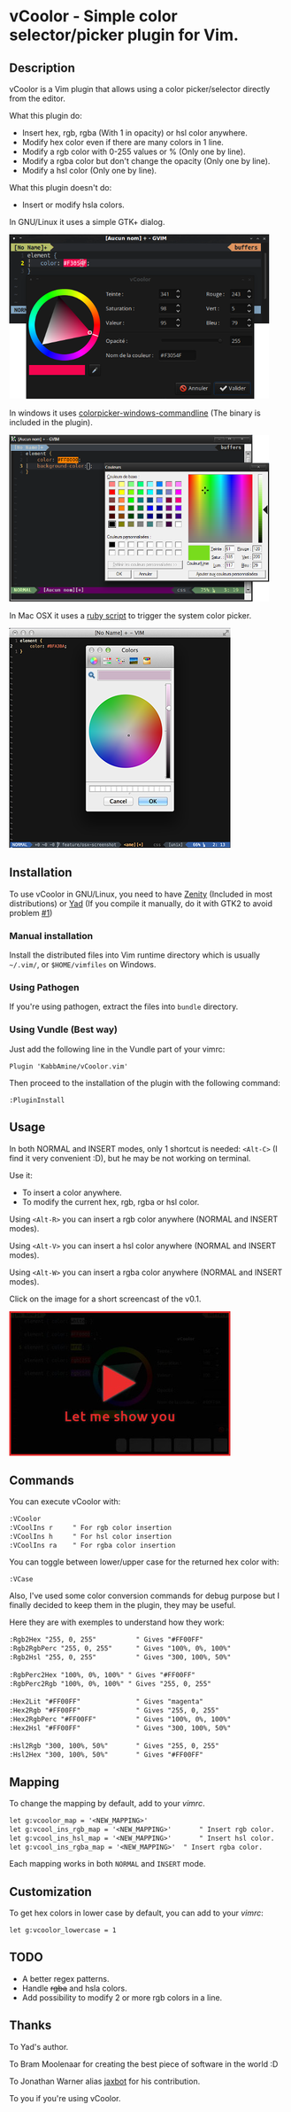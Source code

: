 vCoolor - Simple color selector/picker plugin for Vim.
======================================================

Description
-----------

vCoolor is a Vim plugin that allows using a color picker/selector directly from the editor.

What this plugin do:

* Insert hex, rgb, rgba (With 1 in opacity) or hsl color anywhere.
* Modify hex color even if there are many colors in 1 line.
* Modify a rgb color with 0-255 values or % (Only one by line).
* Modify a rgba color but don't change the opacity (Only one by line).
* Modify a hsl color (Only one by line).

What this plugin doesn't do:

* Insert or modify hsla colors.

In GNU/Linux it uses a simple GTK+ dialog.

![vCoolor](.img/screen.png)

In windows it uses [colorpicker-windows-commandline](https://github.com/jaxbot/colorpicker-windows-commandline) (The binary is included in the plugin).

![vCoolor](.img/screen-win.png)

In Mac OSX it uses a [ruby script](https://github.com/KabbAmine/vCoolor.vim/tree/master/osx/color-picker) to trigger the system color picker.

![vCoolor](.img/screen-osx.png)

Installation
-------------

To use vCoolor in GNU/Linux, you need to have [Zenity](https://wiki.gnome.org/action/show/Projects/Zenity) (Included in most distributions) or [Yad](http://sourceforge.net/projects/yad-dialog/) (If you compile it manually, do it with GTK2 to avoid problem [#1](https://github.com/KabbAmine/vCoolor.vim/issues/1))

### Manual installation

Install the distributed files into Vim runtime directory which is usually `~/.vim/`, or `$HOME/vimfiles` on Windows.

### Using Pathogen
If you're using pathogen, extract the files into `bundle` directory.

### Using Vundle (Best way)
Just add the following line in the Vundle part of your vimrc:
	
	Plugin 'KabbAmine/vCoolor.vim'

Then proceed to the installation of the plugin with the following command:

	:PluginInstall

Usage
-----

In both NORMAL and INSERT modes, only 1 shortcut is needed: `<Alt-C>` (I find it very convenient :D), but he may be not working on terminal.

Use it:

* To insert a color anywhere.
* To modify the current hex, rgb, rgba or hsl color.

Using `<Alt-R>` you can insert a rgb color anywhere (NORMAL and INSERT modes).

Using `<Alt-V>` you can insert a hsl color anywhere (NORMAL and INSERT modes).

Using `<Alt-W>` you can insert a rgba color anywhere (NORMAL and INSERT modes).

Click on the image for a short screencast of the v0.1.

[![Screencast of vCoolor](.img/play-me.jpg)](https://www.youtube.com/watch?v=ZBJ_-Uxm55U)

Commands
--------

You can execute vCoolor with:

	:VCoolor
	:VCoolIns r		" For rgb color insertion
	:VCoolIns h		" For hsl color insertion
	:VCoolIns ra	" For rgba color insertion

You can toggle between lower/upper case for the returned hex color with:

	:VCase

Also, I've used some color conversion commands for debug purpose but I finally decided to keep them in the plugin, they may be useful.

Here they are with exemples to understand how they work:

	:Rgb2Hex "255, 0, 255"			" Gives "#FF00FF"
	:Rgb2RgbPerc "255, 0, 255"		" Gives "100%, 0%, 100%"
	:Rgb2Hsl "255, 0, 255"			" Gives "300, 100%, 50%"

	:RgbPerc2Hex "100%, 0%, 100%" " Gives "#FF00FF"
	:RgbPerc2Rgb "100%, 0%, 100%" " Gives "255, 0, 255"

	:Hex2Lit "#FF00FF"				" Gives "magenta"
	:Hex2Rgb "#FF00FF"				" Gives "255, 0, 255"
	:Hex2RgbPerc "#FF00FF"			" Gives "100%, 0%, 100%"
	:Hex2Hsl "#FF00FF"				" Gives "300, 100%, 50%"

	:Hsl2Rgb "300, 100%, 50%"		" Gives "255, 0, 255"
	:Hsl2Hex "300, 100%, 50%"		" Gives "#FF00FF"

Mapping
-------

To change the mapping by default, add to your *vimrc*.

	let g:vcoolor_map = '<NEW_MAPPING>'
	let g:vcool_ins_rgb_map = '<NEW_MAPPING>'		" Insert rgb color.
	let g:vcool_ins_hsl_map = '<NEW_MAPPING>'		" Insert hsl color.
	let g:vcool_ins_rgba_map = '<NEW_MAPPING>'	" Insert rgba color.

Each mapping works in both `NORMAL` and `INSERT` mode.

Customization
-------------

To get hex colors in lower case by default, you can add to your *vimrc*:

	let g:vcoolor_lowercase = 1

TODO
----

- A better regex patterns.
- Handle ~~rgba~~ and hsla colors.
- Add possibility to modify 2 or more rgb colors in a line.

Thanks
-------

To Yad's author.

To Bram Moolenaar for creating the best piece of software in the world :D

To Jonathan Warner alias [jaxbot](https://github.com/jaxbot) for his contribution.

To you if you're using vCoolor.
